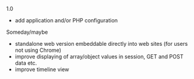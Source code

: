 1.0
- add application and/or PHP configuration

Someday/maybe
- standalone web version embeddable directly into web sites (for users not using Chrome)
- improve displaying of array/object values in session, GET and POST data etc.
- improve timeline view
